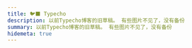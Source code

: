 ```yaml
---
title: 🐦‍⬛ Typecho
description: 以前Typecho博客的旧草稿。 有些图片不见了，没有备份
summary: 以前Typecho博客的旧草稿。 有些图片不见了，没有备份
hidemeta: true
---
```

